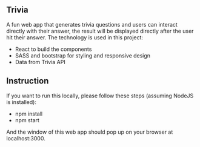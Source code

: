 ## Trivia

A fun web app that generates trivia questions and users can interact directly with their answer, the result will be displayed directly after the user hit their answer.
The technology is used in this project:
+ React to build the components
+ SASS and bootstrap for styling and responsive design
+ Data from Trivia API

## Instruction
If you want to run this locally, please follow these steps (assuming NodeJS is installed):
+ npm install
+ npm start

And the window of this web app should pop up on your browser at localhost:3000.
